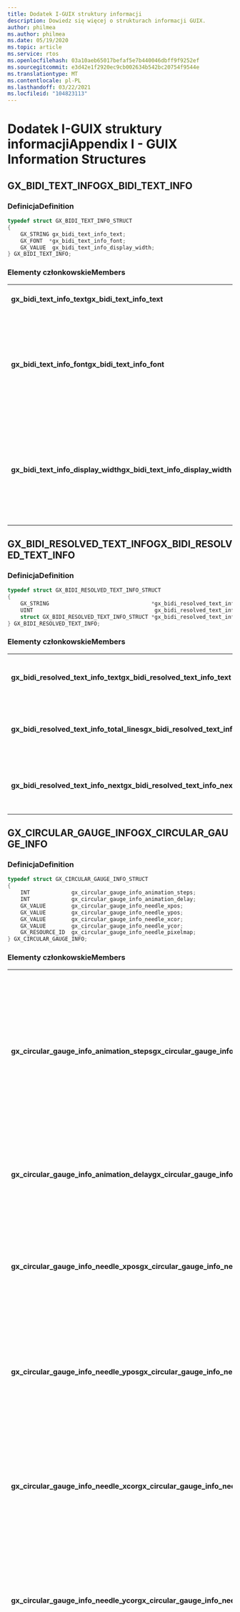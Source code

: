 ```yaml
---
title: Dodatek I-GUIX struktury informacji
description: Dowiedz się więcej o strukturach informacji GUIX.
author: philmea
ms.author: philmea
ms.date: 05/19/2020
ms.topic: article
ms.service: rtos
ms.openlocfilehash: 03a10aeb65017befaf5e7b440046dbff9f9252ef
ms.sourcegitcommit: e3d42e1f2920ec9cb002634b542bc20754f9544e
ms.translationtype: MT
ms.contentlocale: pl-PL
ms.lasthandoff: 03/22/2021
ms.locfileid: "104823113"
---
```

# <a name="appendix-i---guix-information-structures"></a><span data-ttu-id="b7113-103">Dodatek I-GUIX struktury informacji</span><span class="sxs-lookup"><span data-stu-id="b7113-103">Appendix I - GUIX Information Structures</span></span> 

## <a name="gx_bidi_text_info"></a><span data-ttu-id="b7113-104">GX_BIDI_TEXT_INFO</span><span class="sxs-lookup"><span data-stu-id="b7113-104">GX_BIDI_TEXT_INFO</span></span> 

### <a name="definition"></a><span data-ttu-id="b7113-105">Definicja</span><span class="sxs-lookup"><span data-stu-id="b7113-105">Definition</span></span>

```c
typedef struct GX_BIDI_TEXT_INFO_STRUCT
{
    GX_STRING gx_bidi_text_info_text;
    GX_FONT  *gx_bidi_text_info_font;
    GX_VALUE  gx_bidi_text_info_display_width;
} GX_BIDI_TEXT_INFO;
```

### <a name="members"></a><span data-ttu-id="b7113-106">Elementy członkowskie</span><span class="sxs-lookup"><span data-stu-id="b7113-106">Members</span></span>

|                                    |                                                            |
| ---------------------------------- | ---------------------------------------------------------- |
| <span data-ttu-id="b7113-107">**gx_bidi_text_info_text**</span><span class="sxs-lookup"><span data-stu-id="b7113-107">**gx_bidi_text_info_text**</span></span>               | <span data-ttu-id="b7113-108">Tekst do zmiany kolejności</span><span class="sxs-lookup"><span data-stu-id="b7113-108">Text for reordering</span></span> |
| <span data-ttu-id="b7113-109">**gx_bidi_text_info_font**</span><span class="sxs-lookup"><span data-stu-id="b7113-109">**gx_bidi_text_info_font**</span></span>               | <span data-ttu-id="b7113-110">Czcionka używana do wyświetlania tekstu, ustawiana na GX_NULL, jeśli podział wiersza nie jest wymagany</span><span class="sxs-lookup"><span data-stu-id="b7113-110">Font used to display text, set it to GX_NULL if line breaking is not needed</span></span> |
| <span data-ttu-id="b7113-111">**gx_bidi_text_info_display_width**</span><span class="sxs-lookup"><span data-stu-id="b7113-111">**gx_bidi_text_info_display_width**</span></span>      | <span data-ttu-id="b7113-112">Dostępna szerokość wyświetlania, ustaw ją na wartość-1, jeśli podział wiersza nie jest wymagany</span><span class="sxs-lookup"><span data-stu-id="b7113-112">Available width for displaying, set it to -1 if line breaking is not needed</span></span> |

## <a name="gx_bidi_resolved_text_info"></a><span data-ttu-id="b7113-113">GX_BIDI_RESOLVED_TEXT_INFO</span><span class="sxs-lookup"><span data-stu-id="b7113-113">GX_BIDI_RESOLVED_TEXT_INFO</span></span> 

### <a name="definition"></a><span data-ttu-id="b7113-114">Definicja</span><span class="sxs-lookup"><span data-stu-id="b7113-114">Definition</span></span>

```c
typedef struct GX_BIDI_RESOLVED_TEXT_INFO_STRUCT
{
    GX_STRING                                *gx_bidi_resolved_text_info_text;
    UINT                                      gx_bidi_resolved_text_info_total_lines;
    struct GX_BIDI_RESOLVED_TEXT_INFO_STRUCT *gx_bidi_resolved_text_info_next;
} GX_BIDI_RESOLVED_TEXT_INFO;
```

### <a name="members"></a><span data-ttu-id="b7113-115">Elementy członkowskie</span><span class="sxs-lookup"><span data-stu-id="b7113-115">Members</span></span>

|                                    |                                                            |
| ---------------------------------- | ---------------------------------------------------------- |
| <span data-ttu-id="b7113-116">**gx_bidi_resolved_text_info_text**</span><span class="sxs-lookup"><span data-stu-id="b7113-116">**gx_bidi_resolved_text_info_text**</span></span>             | <span data-ttu-id="b7113-117">Wskaźnik do tablicy zmiany kolejności tekstu dwukierunkowego</span><span class="sxs-lookup"><span data-stu-id="b7113-117">Pointer to the array of reordered bidi text</span></span> |
| <span data-ttu-id="b7113-118">**gx_bidi_resolved_text_info_total_lines**</span><span class="sxs-lookup"><span data-stu-id="b7113-118">**gx_bidi_resolved_text_info_total_lines**</span></span>      | <span data-ttu-id="b7113-119">Łączna liczba wierszy rozwiązanego tekstu dwukierunkowego w jednym akapicie</span><span class="sxs-lookup"><span data-stu-id="b7113-119">Total lines of resolved bidi text for one paragraph</span></span> |
| <span data-ttu-id="b7113-120">**gx_bidi_resolved_text_info_next**</span><span class="sxs-lookup"><span data-stu-id="b7113-120">**gx_bidi_resolved_text_info_next**</span></span>             | <span data-ttu-id="b7113-121">Rozpoznano informacje o tekście dwukierunkowym dla następnego akapitu</span><span class="sxs-lookup"><span data-stu-id="b7113-121">Resolved bidi text information for the next paragraph</span></span> |

## <a name="gx_circular_gauge_info"></a><span data-ttu-id="b7113-122">GX_CIRCULAR_GAUGE_INFO</span><span class="sxs-lookup"><span data-stu-id="b7113-122">GX_CIRCULAR_GAUGE_INFO</span></span>

### <a name="definition"></a><span data-ttu-id="b7113-123">Definicja</span><span class="sxs-lookup"><span data-stu-id="b7113-123">Definition</span></span>

```c
typedef struct GX_CIRCULAR_GAUGE_INFO_STRUCT
{
    INT             gx_circular_gauge_info_animation_steps;
    INT             gx_circular_gauge_info_animation_delay;
    GX_VALUE        gx_circular_gauge_info_needle_xpos;
    GX_VALUE        gx_circular_gauge_info_needle_ypos;
    GX_VALUE        gx_circular_gauge_info_needle_xcor;
    GX_VALUE        gx_circular_gauge_info_needle_ycor;
    GX_RESOURCE_ID  gx_circular_gauge_info_needle_pixelmap;
} GX_CIRCULAR_GAUGE_INFO;
```
### <a name="members"></a><span data-ttu-id="b7113-124">Elementy członkowskie</span><span class="sxs-lookup"><span data-stu-id="b7113-124">Members</span></span>

|                                                  |                                              |
| ------------------------------------------------ | -------------------------------------------- |
| <span data-ttu-id="b7113-125">**gx_circular_gauge_info_animation_steps**</span><span class="sxs-lookup"><span data-stu-id="b7113-125">**gx_circular_gauge_info_animation_steps**</span></span>       | <span data-ttu-id="b7113-126">Łączna liczba kroków przenoszonych przez wskazówkę podczas przesuwania z bieżącego kąta wskazówki do nowo przypisanego kąta wskazówki</span><span class="sxs-lookup"><span data-stu-id="b7113-126">Total steps the needle will travel through when moving from the current needle angle to a newly assigned needle angle</span></span> |
| <span data-ttu-id="b7113-127">**gx_circular_gauge_info_animation_delay**</span><span class="sxs-lookup"><span data-stu-id="b7113-127">**gx_circular_gauge_info_animation_delay**</span></span>       | <span data-ttu-id="b7113-128">Liczba taktów zegara GUIX na opóźnienie między krokami animacji</span><span class="sxs-lookup"><span data-stu-id="b7113-128">The number of GUIX clock ticks to delay between animation steps</span></span> |
| <span data-ttu-id="b7113-129">**gx_circular_gauge_info_needle_xpos**</span><span class="sxs-lookup"><span data-stu-id="b7113-129">**gx_circular_gauge_info_needle_xpos**</span></span>           | <span data-ttu-id="b7113-130">Odległość od lewej krawędzi widgetu miernika do środka obrotu wskazówki</span><span class="sxs-lookup"><span data-stu-id="b7113-130">The distance from the left of the gauge widget to the center-of-rotation of the gauge needle</span></span> |
| <span data-ttu-id="b7113-131">**gx_circular_gauge_info_needle_ypos**</span><span class="sxs-lookup"><span data-stu-id="b7113-131">**gx_circular_gauge_info_needle_ypos**</span></span>           | <span data-ttu-id="b7113-132">Odległość od góry widżetu miernika do środka obrotu wskazówki dotyczącej miernika</span><span class="sxs-lookup"><span data-stu-id="b7113-132">The distance from the top of the gauge widget to the center-of-rotation of the gauge needle</span></span> |
| <span data-ttu-id="b7113-133">**gx_circular_gauge_info_needle_xcor**</span><span class="sxs-lookup"><span data-stu-id="b7113-133">**gx_circular_gauge_info_needle_xcor**</span></span>           | <span data-ttu-id="b7113-134">Odległość od lewej krawędzi obrazu wskazówki do środka obrotu wskazówki dotyczącego miernika</span><span class="sxs-lookup"><span data-stu-id="b7113-134">The distance from the left of the needle image to the center-of-rotation of the gauge needle</span></span> |
| <span data-ttu-id="b7113-135">**gx_circular_gauge_info_needle_ycor**</span><span class="sxs-lookup"><span data-stu-id="b7113-135">**gx_circular_gauge_info_needle_ycor**</span></span>           | <span data-ttu-id="b7113-136">Odległość od góry obrazu wskazówki do środka obrotu wskazówki dotyczącej miernika</span><span class="sxs-lookup"><span data-stu-id="b7113-136">The distance from the top of the needle image to the center-of-rotation of the gauge needle</span></span> |
| <span data-ttu-id="b7113-137">**gx_circular_gauge_info_needle_pixelmap**</span><span class="sxs-lookup"><span data-stu-id="b7113-137">**gx_circular_gauge_info_needle_pixelmap**</span></span>       | <span data-ttu-id="b7113-138">Identyfikator zasobu Pixelmap, który będzie używany do rysowania wskazówki miernika.</span><span class="sxs-lookup"><span data-stu-id="b7113-138">Resource ID of the pixelmap which will be used to draw the gauge needle.</span></span> <span data-ttu-id="b7113-139">Ten obraz zostanie obrócony zgodnie z wymaganiami widżetu miernik, aby wyświetlić wskazówkę miernika w dowolnym położeniu</span><span class="sxs-lookup"><span data-stu-id="b7113-139">This image will be rotated as needed by the gauge widget to display the gauge needle in any position</span></span> |

<span data-ttu-id="b7113-140">Na poniższym diagramie przedstawiono współrzędne xpos, YPos i XCOR, ycor:</span><span class="sxs-lookup"><span data-stu-id="b7113-140">The diagram below illustrates the xpos, ypos, and xcor, ycor coordinates:</span></span>

![Diagram współrzędnych Y i X wskazówki](./media/guix/image8.png)

## <a name="gx_line_chart_info"></a><span data-ttu-id="b7113-142">GX_LINE_CHART_INFO</span><span class="sxs-lookup"><span data-stu-id="b7113-142">GX_LINE_CHART_INFO</span></span>

### <a name="definition"></a><span data-ttu-id="b7113-143">Definicja</span><span class="sxs-lookup"><span data-stu-id="b7113-143">Definition</span></span>

```c
typedef struct GX_LINE_CHART_INFO_STRUCT
{
    INT            gx_line_chart_min_val;
    INT            gx_line_chart_max_val;
    INT           *gx_line_chart_data;
    GX_VALUE       gx_line_left_margin;
    GX_VALUE       gx_line_top_margin;
    GX_VALUE       gx_line_right_margin;
    GX_VALUE       gx_line_bottom_margin;
    GX_VALUE       gx_line_chart_max_data_count;
    GX_VALUE       gx_line_chart_active_data_count;
    GX_VALUE       gx_line_chart_axis_line_width;
    GX_VALUE       gx_line_chart_data_line_width;
    GX_RESOURCE_ID gx_line_chart_axis_color;
    GX_RESOURCE_ID gx_line_chart_line_color;
} GX_LINE_CHART_INFO;
```

### <a name="members"></a><span data-ttu-id="b7113-144">Elementy członkowskie</span><span class="sxs-lookup"><span data-stu-id="b7113-144">Members</span></span>

|                                    |                                                            |
| ---------------------------------- | ---------------------------------------------------------- |
| <span data-ttu-id="b7113-145">**gx_line_chart_min_val**</span><span class="sxs-lookup"><span data-stu-id="b7113-145">**gx_line_chart_min_val**</span></span>          | <span data-ttu-id="b7113-146">Minimalna wartość danych, która jest używana do obliczania skalowania</span><span class="sxs-lookup"><span data-stu-id="b7113-146">The minimum data value, which is used to calculate scaling</span></span>
| <span data-ttu-id="b7113-147">**gx_line_chart_max_val**</span><span class="sxs-lookup"><span data-stu-id="b7113-147">**gx_line_chart_max_val**</span></span>          | <span data-ttu-id="b7113-148">Maksymalna wartość danych, która jest używana do obliczania skalowania</span><span class="sxs-lookup"><span data-stu-id="b7113-148">The maximum data value, which is used to calculate scaling</span></span> |
| <span data-ttu-id="b7113-149">**gx_line_chart_data**</span><span class="sxs-lookup"><span data-stu-id="b7113-149">**gx_line_chart_data**</span></span>             | <span data-ttu-id="b7113-150">Wskaźnik na tablicę wartości całkowitych.</span><span class="sxs-lookup"><span data-stu-id="b7113-150">Pointer to an array of integer values.</span></span> <span data-ttu-id="b7113-151">Są to wartości całkowite kreślone przez widżet wykres liniowy</span><span class="sxs-lookup"><span data-stu-id="b7113-151">These are the integer values plotted by the line chart widget</span></span> |
| <span data-ttu-id="b7113-152">**gx_line_ <side> _margin**</span><span class="sxs-lookup"><span data-stu-id="b7113-152">**gx_line_<side>_margin**</span></span>          | <span data-ttu-id="b7113-153">Przesunięcie z okna wykresu jest powiązane z zewnętrznym obszarem renderowania wykresu.</span><span class="sxs-lookup"><span data-stu-id="b7113-153">The offset from the chart window outer bound to the actual chart rendering area.</span></span> <span data-ttu-id="b7113-154">Oś wykresu i linia danych są zawsze kreślone w obrębie tej wewnętrznej granicy, co umożliwia aplikacji rysowanie etykiet i innych informacji wewnątrz okna wykresu, ale poza obszarem grafu znaków</span><span class="sxs-lookup"><span data-stu-id="b7113-154">The chart axis and data line are always plotted within this inner boundary, which allows the application to draw labels and other information inside the chart window but outside the char graphing area</span></span> |
| <span data-ttu-id="b7113-155">**gx_line_chart_max_data_count**</span><span class="sxs-lookup"><span data-stu-id="b7113-155">**gx_line_chart_max_data_count**</span></span>   | <span data-ttu-id="b7113-156">Liczba wartości danych, które mogą być obecne.</span><span class="sxs-lookup"><span data-stu-id="b7113-156">The number of data values which may be present.</span></span> <span data-ttu-id="b7113-157">Ten parametr służy do obliczania skali x lub interwału wykreślania punktów danych.</span><span class="sxs-lookup"><span data-stu-id="b7113-157">This parameter is used for calculating the x-axis scaling or interval for plotting data points.</span></span> |
| <span data-ttu-id="b7113-158">**gx_line_active_data_count**</span><span class="sxs-lookup"><span data-stu-id="b7113-158">**gx_line_active_data_count**</span></span>      | <span data-ttu-id="b7113-159">Liczba wartości danych, które faktycznie znajdują się w tablicy danych.</span><span class="sxs-lookup"><span data-stu-id="b7113-159">The number of data values that actually present in the data array.</span></span> <span data-ttu-id="b7113-160">Wykres liniowy może być skalowany w celu narysowania maksymalnie 100 wartości (na przykład), ale w każdej konkretnej aktualizacji może być rzeczywiście obecne.</span><span class="sxs-lookup"><span data-stu-id="b7113-160">A line chart may be scaled to draw a maximum of 100 values (for example), but on any particular update a smaller number of data values may actually be present.</span></span> |
| <span data-ttu-id="b7113-161">**gx_line_axis_line_width**</span><span class="sxs-lookup"><span data-stu-id="b7113-161">**gx_line_axis_line_width**</span></span>        | <span data-ttu-id="b7113-162">Szerokość linii używana do rysowania osi poziomej i pionowej</span><span class="sxs-lookup"><span data-stu-id="b7113-162">Width of the line used to draw the horizontal and vertical axis</span></span> |
| <span data-ttu-id="b7113-163">**gx_line_data_line_width**</span><span class="sxs-lookup"><span data-stu-id="b7113-163">**gx_line_data_line_width**</span></span>        | <span data-ttu-id="b7113-164">Szerokość wykreślonego wiersza danych</span><span class="sxs-lookup"><span data-stu-id="b7113-164">Width of the plotted data line</span></span> |
| <span data-ttu-id="b7113-165">**gx_line_chart_axis_color**</span><span class="sxs-lookup"><span data-stu-id="b7113-165">**gx_line_chart_axis_color**</span></span>       | <span data-ttu-id="b7113-166">Identyfikator zasobu używany do rysowania linii osi</span><span class="sxs-lookup"><span data-stu-id="b7113-166">Resource ID of the color used to draw the axis lines</span></span> |
| <span data-ttu-id="b7113-167">**gx_line_chart_line_color**</span><span class="sxs-lookup"><span data-stu-id="b7113-167">**gx_line_chart_line_color**</span></span>       | <span data-ttu-id="b7113-168">Identyfikator zasobu używany do rysowania linii danych wykresu</span><span class="sxs-lookup"><span data-stu-id="b7113-168">Resource ID of the color used to draw the chart data line</span></span> |

## <a name="gx_mouse_cursor_info"></a><span data-ttu-id="b7113-169">GX_MOUSE_CURSOR_INFO</span><span class="sxs-lookup"><span data-stu-id="b7113-169">GX_MOUSE_CURSOR_INFO</span></span> 

### <a name="definition"></a><span data-ttu-id="b7113-170">Definicja</span><span class="sxs-lookup"><span data-stu-id="b7113-170">Definition</span></span>

```c
typedef struct GX_MOUSE_CURSOR_INFO_STRUCT
{
    GX_RESOURCE_ID             gx_mouse_cursor_image_id;
    GX_VALUE                   gx_mouse_cursor_hotspot_x;
    GX_VALUE                   gx_mouse_cursor_hotspot_y;
} GX_MOUSE_CURSOR_INFO;
```

### <a name="members"></a><span data-ttu-id="b7113-171">Elementy członkowskie</span><span class="sxs-lookup"><span data-stu-id="b7113-171">Members</span></span>

|                                    |                                                            |
| ---------------------------------- | ---------------------------------------------------------- |
| <span data-ttu-id="b7113-172">**gx_mouse_cursor_image_id**</span><span class="sxs-lookup"><span data-stu-id="b7113-172">**gx_mouse_cursor_image_id**</span></span>       | <span data-ttu-id="b7113-173">Identyfikator zasobu obrazu myszy</span><span class="sxs-lookup"><span data-stu-id="b7113-173">Resource ID of the mouse image</span></span> |
| <span data-ttu-id="b7113-174">**gx_mouse_cursor_hotspot_x**</span><span class="sxs-lookup"><span data-stu-id="b7113-174">**gx_mouse_cursor_hotspot_x**</span></span>      | <span data-ttu-id="b7113-175">Przesunięcie od lewej krawędzi obrazu myszy do hotspotu obrazu myszy.</span><span class="sxs-lookup"><span data-stu-id="b7113-175">The offset from the left of the mouse image to the mouse image hotspot</span></span> |
| <span data-ttu-id="b7113-176">**gx_mouse_cursor_hotspot_y**</span><span class="sxs-lookup"><span data-stu-id="b7113-176">**gx_mouse_cursor_hotspot_y**</span></span>      | <span data-ttu-id="b7113-177">Przesunięcie od góry obrazu myszy do hotspotu obrazu myszy.</span><span class="sxs-lookup"><span data-stu-id="b7113-177">The offset from the top of the mouse image to the mouse image hotspot</span></span> |

## <a name="gx_pen_configuration"></a><span data-ttu-id="b7113-178">GX_PEN_CONFIGURATION</span><span class="sxs-lookup"><span data-stu-id="b7113-178">GX_PEN_CONFIGURATION</span></span> 

### <a name="definition"></a><span data-ttu-id="b7113-179">Definicja</span><span class="sxs-lookup"><span data-stu-id="b7113-179">Definition</span></span>

```c
typedef struct GX_PEN_CONFIGURATION_STRUCT
{
    GX_FIXED_VAL     gx_pen_configuration_min_drag_dist;
    UINT             gx_pen_configuration_max_pen_speed_ticks;
}GX_PEN_CONFIGURATION;
```

### <a name="members"></a><span data-ttu-id="b7113-180">Elementy członkowskie</span><span class="sxs-lookup"><span data-stu-id="b7113-180">Members</span></span>

|                                              |                                                  |
| -------------------------------------------- | ------------------------------------------------ |
| <span data-ttu-id="b7113-181">**gx_pen_configuration_min_drag_dist**</span><span class="sxs-lookup"><span data-stu-id="b7113-181">**gx_pen_configuration_min_drag_dist**</span></span>       | <span data-ttu-id="b7113-182">Minimalną odległość przeciągania na cykl czasomierza GUIX, aby wyzwolić zdarzenie szybkiego ruchu.</span><span class="sxs-lookup"><span data-stu-id="b7113-182">The minimum drag distance per GUIX timer tick to trigger an FLICK event.</span></span> <span data-ttu-id="b7113-183">Wywołaj GX_FIXED_VAL_MAKE, aby utworzyć stałą wartość typu danych</span><span class="sxs-lookup"><span data-stu-id="b7113-183">Call GX_FIXED_VAL_MAKE to make a fixed point data type value</span></span> |
| <span data-ttu-id="b7113-184">**gx_pen_configuration_max_pen_speed_ticks**</span><span class="sxs-lookup"><span data-stu-id="b7113-184">**gx_pen_configuration_max_pen_speed_ticks**</span></span> | <span data-ttu-id="b7113-185">Maksymalna szybkość przeciągania w taktach czasomierza GUIX w celu wyzwalania zdarzenia szybkiego ruchu</span><span class="sxs-lookup"><span data-stu-id="b7113-185">The maximum drag speed in GUIX timer ticks to trigger an FLICK event</span></span> | 

## <a name="gx_pixelmap_slider_info"></a><span data-ttu-id="b7113-186">GX_PIXELMAP_SLIDER_INFO</span><span class="sxs-lookup"><span data-stu-id="b7113-186">GX_PIXELMAP_SLIDER_INFO</span></span> 

### <a name="definition"></a><span data-ttu-id="b7113-187">Definicja</span><span class="sxs-lookup"><span data-stu-id="b7113-187">Definition</span></span>

```c
typedef struct GX_PIXELMAP_SLIDER_INFO_STRUCT
{
    GX_RESOURCE_ID gx_pixelmap_slider_info_lower_background_pixelmap;
    GX_RESOURCE_ID gx_pixelmap_slider_info_upper_background_pixelmap;
    GX_RESOURCE_ID gx_pixelmap_slider_info_needle_pixelmap;
} GX_PIXELMAP_SLIDER_INFO;
```

### <a name="members"></a><span data-ttu-id="b7113-188">Elementy członkowskie</span><span class="sxs-lookup"><span data-stu-id="b7113-188">Members</span></span>

|                                                       |                                          |
| ----------------------------------------------------- | ---------------------------------------- |
| <span data-ttu-id="b7113-189">**gx_pixelmap_slider_info_lower_background_pixelmap**</span><span class="sxs-lookup"><span data-stu-id="b7113-189">**gx_pixelmap_slider_info_lower_background_pixelmap**</span></span> | <span data-ttu-id="b7113-190">Identyfikator zasobu Pixelmap do wypełniania tła przed wskazówką.</span><span class="sxs-lookup"><span data-stu-id="b7113-190">Resource ID of the pixelmap for filling the background before the needle.</span></span> <span data-ttu-id="b7113-191">Jeśli nie ustawiono górnego Pixelmap w tle, jest on używany do wypełniania tła przed i po wskazówkę</span><span class="sxs-lookup"><span data-stu-id="b7113-191">If upper background pixelmap is not set, it’s used for filling background both before and after the needle</span></span> |
| <span data-ttu-id="b7113-192">**gx_pixelmap_slider_info_upper_background_pixelmap**</span><span class="sxs-lookup"><span data-stu-id="b7113-192">**gx_pixelmap_slider_info_upper_background_pixelmap**</span></span> | <span data-ttu-id="b7113-193">Identyfikator zasobu Pixelmap do wypełnienia tła po wskazówki</span><span class="sxs-lookup"><span data-stu-id="b7113-193">Resource ID of the pixelmap for filling background after the needle</span></span> |
| <span data-ttu-id="b7113-194">**gx_pixelmap_slider_info_needle_pixelmap**</span><span class="sxs-lookup"><span data-stu-id="b7113-194">**gx_pixelmap_slider_info_needle_pixelmap**</span></span>           | <span data-ttu-id="b7113-195">Identyfikator zasobu wskazówki Pixelmap</span><span class="sxs-lookup"><span data-stu-id="b7113-195">Resource ID of the needle pixelmap</span></span> |

## <a name="gx_progress_bar_info"></a><span data-ttu-id="b7113-196">GX_PROGRESS_BAR_INFO</span><span class="sxs-lookup"><span data-stu-id="b7113-196">GX_PROGRESS_BAR_INFO</span></span> 

### <a name="definition"></a><span data-ttu-id="b7113-197">**Definicja**</span><span class="sxs-lookup"><span data-stu-id="b7113-197">**Definition**</span></span>

```c
typedef struct GX_PROGRESS_BAR_INFO_STRUCT
{
    INT gx_progress_bar_info_min_val;
    INT gx_progress_bar_info_max_val;
    INT gx_progress_bar_info_current_val;
    GX_RESOURCE_ID gx_progress_bar_font_id;
    GX_RESOURCE_ID gx_progress_bar_normal_text_color;
    GX_RESOURCE_ID gx_progress_bar_selected_text_color;
    GX_RESOURCE_ID gx_progress_bar_disabled_text_color;
    GX_RESOURCE_ID gx_progress_bar_fill_pixelmap;
} GX_PROGRESS_BAR_INFO;
```

### <a name="members"></a><span data-ttu-id="b7113-198">Elementy członkowskie</span><span class="sxs-lookup"><span data-stu-id="b7113-198">Members</span></span>

|                                              |                                                  |
| -------------------------------------------- | ------------------------------------------------ |
| <span data-ttu-id="b7113-199">**gx_progress_bar_info_min_val**</span><span class="sxs-lookup"><span data-stu-id="b7113-199">**gx_progress_bar_info_min_val**</span></span>             | <span data-ttu-id="b7113-200">Minimalna raportowana wartość</span><span class="sxs-lookup"><span data-stu-id="b7113-200">Minimum reported value</span></span> |
| <span data-ttu-id="b7113-201">**gx_progress_bar_info_max_val**</span><span class="sxs-lookup"><span data-stu-id="b7113-201">**gx_progress_bar_info_max_val**</span></span>             | <span data-ttu-id="b7113-202">Maksymalna raportowana wartość</span><span class="sxs-lookup"><span data-stu-id="b7113-202">Maximum reported value</span></span> |
| <span data-ttu-id="b7113-203">**gx_progress_bar_info_current_val**</span><span class="sxs-lookup"><span data-stu-id="b7113-203">**gx_progress_bar_info_current_val**</span></span>         | <span data-ttu-id="b7113-204">Bieżąca wartość</span><span class="sxs-lookup"><span data-stu-id="b7113-204">Current value</span></span> |
| <span data-ttu-id="b7113-205">**gx_progress_bar_info_font_id**</span><span class="sxs-lookup"><span data-stu-id="b7113-205">**gx_progress_bar_info_font_id**</span></span>             | <span data-ttu-id="b7113-206">Identyfikator zasobu czcionki używany do rysowania opcjonalnej wartości tekstowej w widżecie pasek postępu.</span><span class="sxs-lookup"><span data-stu-id="b7113-206">Resource ID of the font, used to draw the optional text value within the progress bar widget</span></span>      |
| <span data-ttu-id="b7113-207">**gx_progress_bar_normal_text_color**</span><span class="sxs-lookup"><span data-stu-id="b7113-207">**gx_progress_bar_normal_text_color**</span></span>        | <span data-ttu-id="b7113-208">Identyfikator zasobu koloru tekstu w normalnym stanie używany do definiowania opcjonalnego rysowania tekstu w widżecie pasek postępu</span><span class="sxs-lookup"><span data-stu-id="b7113-208">Resource ID of the text color in normal state, used to define the optional text drawing within the progress bar widget</span></span> |
| <span data-ttu-id="b7113-209">**gx_progress_bar_selected_text_color**</span><span class="sxs-lookup"><span data-stu-id="b7113-209">**gx_progress_bar_selected_text_color**</span></span>      | <span data-ttu-id="b7113-210">Identyfikator zasobu koloru tekstu, gdy element widget uzyskuje fokus, używany do definiowania opcjonalnego rysowania tekstu w widżecie pasek postępu</span><span class="sxs-lookup"><span data-stu-id="b7113-210">Resource ID of the text color when the widget gain focus, used to define the optional text drawing within the progress bar widget</span></span> |
| <span data-ttu-id="b7113-211">**gx_progress_bar_disabled_text_color**</span><span class="sxs-lookup"><span data-stu-id="b7113-211">**gx_progress_bar_disabled_text_color**</span></span>      | <span data-ttu-id="b7113-212">Identyfikator zasobu koloru tekstu, gdy GX_STYLE_ENABLED nie jest aktywny, używany do definiowania opcjonalnego rysowania tekstu w widżecie pasek postępu</span><span class="sxs-lookup"><span data-stu-id="b7113-212">Resource ID of the text color when GX_STYLE_ENABLED is not active, used to define the optional text drawing within the progress bar widget</span></span> |
| <span data-ttu-id="b7113-213">**gx_progress_bar_fill_pixelmap**</span><span class="sxs-lookup"><span data-stu-id="b7113-213">**gx_progress_bar_fill_pixelmap**</span></span>            | <span data-ttu-id="b7113-214">Identyfikator zasobu Pixelmap do wypełnienia tła</span><span class="sxs-lookup"><span data-stu-id="b7113-214">Resource ID of the pixelmap for background filling</span></span>|

## <a name="gx_radial_progress_bar_info"></a><span data-ttu-id="b7113-215">GX_RADIAL_PROGRESS_BAR_INFO</span><span class="sxs-lookup"><span data-stu-id="b7113-215">GX_RADIAL_PROGRESS_BAR_INFO</span></span>

### <a name="definition"></a><span data-ttu-id="b7113-216">Definicja</span><span class="sxs-lookup"><span data-stu-id="b7113-216">Definition</span></span>

```c
typedef struct GX_RADIAL_PROGRESS_BAR_INFO_STRUCT
{
    GX_VALUE       gx_radial_progress_bar_info_xcenter;
    GX_VALUE       gx_radial_progress_bar_info_ycenter;
    GX_VALUE       gx_radial_progress_bar_info_radius;
    GX_VALUE       gx_radial_progress_bar_info_current_val;
    GX_VALUE       gx_radial_progress_bar_info_anchor_val;
    GX_RESOURCE_ID gx_radial_progress_bar_info_font_id;
    GX_RESOURCE_ID gx_radial_progress_bar_info_normal_text_color;
    GX_RESOURCE_ID gx_radial_progress_bar_info_selected_text_color;
    GX_RESOURCE_ID gx_radial_progress_bar_info_disabled_text_color;
    GX_VALUE       gx_radial_progress_bar_info_normal_brush_width;
    GX_VALUE       gx_radial_progress_bar_info_selected_brush_width;
    GX_RESOURCE_ID gx_radial_progress_bar_info_normal_brush_color;
    GX_RESOURCE_ID gx_radial_progress_bar_info_selected_brush_color;
} GX_RADIAL_PROGRESS_BAR_INFO;
```

### <a name="members"></a><span data-ttu-id="b7113-217">Elementy członkowskie</span><span class="sxs-lookup"><span data-stu-id="b7113-217">Members</span></span>

|                                                   |                                              |
| ------------------------------------------------- | -------------------------------------------- |
| <span data-ttu-id="b7113-218">**gx_radial_progress_bar_info_xcenter**</span><span class="sxs-lookup"><span data-stu-id="b7113-218">**gx_radial_progress_bar_info_xcenter**</span></span>           | <span data-ttu-id="b7113-219">Położenie elementu widget w współrzędnej x</span><span class="sxs-lookup"><span data-stu-id="b7113-219">Widget position in x coordinate</span></span> |
| <span data-ttu-id="b7113-220">**gx_radial_progress_bar_info_ycenter**</span><span class="sxs-lookup"><span data-stu-id="b7113-220">**gx_radial_progress_bar_info_ycenter**</span></span>           | <span data-ttu-id="b7113-221">Położenie elementu widget w współrzędnym y</span><span class="sxs-lookup"><span data-stu-id="b7113-221">Widget position in y coordinate</span></span>  |
| <span data-ttu-id="b7113-222">**gx_radial_progress_bar_info_radius**</span><span class="sxs-lookup"><span data-stu-id="b7113-222">**gx_radial_progress_bar_info_radius**</span></span>            | <span data-ttu-id="b7113-223">Promień okręgu postępu</span><span class="sxs-lookup"><span data-stu-id="b7113-223">Radius of the progress circle</span></span> |
| <span data-ttu-id="b7113-224">**gx_radial_progress_bar_info_current_val**</span><span class="sxs-lookup"><span data-stu-id="b7113-224">**gx_radial_progress_bar_info_current_val**</span></span>       | <span data-ttu-id="b7113-225">Bieżąca wartość, ograniczona do zakresu [-360, 360], wskazuje różnicę kątową między pozycją zakotwiczenia a punktem końcowym górnego łuku. Wartość ujemna powoduje, że łuk ma być rysowany w kierunku w prawo, rozpoczynając od pozycji zakotwiczenia.</span><span class="sxs-lookup"><span data-stu-id="b7113-225">Current value, limited to the range [-360, 360], indicates the angular delta between the anchor position and the end point of the upper arc. Negative value causes the arc to be drawn in a clockwise direction starting at the anchor position.</span></span> <span data-ttu-id="b7113-226">Wartość dodatnia powoduje, że łuk ma być rysowany w kierunku przychodzącym w prawo, rozpoczynając od pozycji zakotwiczenia.</span><span class="sxs-lookup"><span data-stu-id="b7113-226">Positive value causes the arc to be drawn in a counter-clockwise direction starting at the anchor position.</span></span> <span data-ttu-id="b7113-227">Aplikacja musi skalować wskazane wartości rzeczywiste, aby przypisać wartość kątową do widżetu paska postępu.</span><span class="sxs-lookup"><span data-stu-id="b7113-227">The application must scale the real-word value being indicated to assign an angular value to the progress bar widget</span></span> |
| <span data-ttu-id="b7113-228">**gx_radial_progress_bar_anchor_val**</span><span class="sxs-lookup"><span data-stu-id="b7113-228">**gx_radial_progress_bar_anchor_val**</span></span>             | <span data-ttu-id="b7113-229">Kąt początkowy łuku górnego postępu. Wartość jest definiowana w zakresie liczby całkowitej z 0 stopni wskazujących prawy i 90 stopień wskazujący na pozycję prostą.</span><span class="sxs-lookup"><span data-stu-id="b7113-229">Starting angle of the upper progress arc. The value is defined in terms of integer degree with 0 degree pointing to the right and 90 degree indicating straight up position.</span></span> |
| <span data-ttu-id="b7113-230">**gx_radial_progress_bar_font_id**</span><span class="sxs-lookup"><span data-stu-id="b7113-230">**gx_radial_progress_bar_font_id**</span></span>                | <span data-ttu-id="b7113-231">Identyfikator zasobu czcionki używany do rysowania opcjonalnej wartości tekstowej w widżecie pasek postępu.</span><span class="sxs-lookup"><span data-stu-id="b7113-231">Resource ID of the font used to draw the optional text value within the progress bar widget</span></span> |
| <span data-ttu-id="b7113-232">**gx_radial_progress_bar_normal_text_color**</span><span class="sxs-lookup"><span data-stu-id="b7113-232">**gx_radial_progress_bar_normal_text_color**</span></span>      | <span data-ttu-id="b7113-233">Identyfikator zasobu koloru tekstu w normalnym stanie używany do definiowania opcjonalnego rysowania tekstu w widżecie pasek postępu</span><span class="sxs-lookup"><span data-stu-id="b7113-233">Resource ID of the text color in normal state, used to define the optional text drawing within the progress bar widget</span></span> |
| <span data-ttu-id="b7113-234">**gx_radial_progress_bar_selected_text_color**</span><span class="sxs-lookup"><span data-stu-id="b7113-234">**gx_radial_progress_bar_selected_text_color**</span></span>    |<span data-ttu-id="b7113-235">Identyfikator zasobu koloru tekstu, gdy element widget uzyskuje fokus, używany do definiowania opcjonalnego rysowania tekstu w widżecie pasek postępu</span><span class="sxs-lookup"><span data-stu-id="b7113-235">Resource ID of the text color when widget gain focus, used to define the optional text drawing within the progress bar widget</span></span> |
| <span data-ttu-id="b7113-236">**gx_radial_progress_bar_disabled_text_color**</span><span class="sxs-lookup"><span data-stu-id="b7113-236">**gx_radial_progress_bar_disabled_text_color**</span></span>    | <span data-ttu-id="b7113-237">Identyfikator zasobu koloru tekstu, gdy GX_STYLE_ENABLED nie jest aktywny, używany do definiowania opcjonalnego rysowania tekstu w widżecie pasek postępu</span><span class="sxs-lookup"><span data-stu-id="b7113-237">Resource ID of the text color when GX_STYLE_ENABLED is not active, used to define the optional text drawing within the progress bar widget</span></span> |
| <span data-ttu-id="b7113-238">**gx_radial_progress_bar_normal_brush_width**</span><span class="sxs-lookup"><span data-stu-id="b7113-238">**gx_radial_progress_bar_normal_brush_width**</span></span>     | <span data-ttu-id="b7113-239">Szerokość dolnego okręgu postępu</span><span class="sxs-lookup"><span data-stu-id="b7113-239">Width of the lower progress circle</span></span> |
| <span data-ttu-id="b7113-240">**gx_radial_progress_bar_selected_brush_width**</span><span class="sxs-lookup"><span data-stu-id="b7113-240">**gx_radial_progress_bar_selected_brush_width**</span></span>   | <span data-ttu-id="b7113-241">Szerokość górnego łuku postępu, górny łuk może być węższy, taki sam jak lub większy niż dolny okrąg</span><span class="sxs-lookup"><span data-stu-id="b7113-241">Width of the upper progress arc, the upper arc may be narrower, the same as, or wider than the lower circle</span></span> |
| <span data-ttu-id="b7113-242">**gx_radial_progress_bar_normal_brush_color**</span><span class="sxs-lookup"><span data-stu-id="b7113-242">**gx_radial_progress_bar_normal_brush_color**</span></span>     | <span data-ttu-id="b7113-243">Identyfikator zasobu koloru do wypełnienia dolnego okręgu postępu</span><span class="sxs-lookup"><span data-stu-id="b7113-243">Resource ID of the color to fill lower progress circle</span></span> |
| <span data-ttu-id="b7113-244">**gx_radial_progress_bar_selected_brush_color**</span><span class="sxs-lookup"><span data-stu-id="b7113-244">**gx_radial_progress_bar_selected_brush_color**</span></span>   | <span data-ttu-id="b7113-245">Identyfikator zasobu koloru do wypełnienia łuku górnego postępu</span><span class="sxs-lookup"><span data-stu-id="b7113-245">Resource ID of the color to fill upper progress arc</span></span> |

## <a name="gx_radial_slider_info"></a><span data-ttu-id="b7113-246">GX_RADIAL_SLIDER_INFO</span><span class="sxs-lookup"><span data-stu-id="b7113-246">GX_RADIAL_SLIDER_INFO</span></span> 

### <a name="definition"></a><span data-ttu-id="b7113-247">Definicja</span><span class="sxs-lookup"><span data-stu-id="b7113-247">Definition</span></span>

```c
typedef struct GX_RADIAL_SLIDER_INFO_STRUCT
{
    GX_VALUE       gx_radial_slider_info_xcenter;
    GX_VALUE       gx_radial_slider_info_ycenter;
    USHORT         gx_radial_slider_info_radius;
    USHORT         gx_radial_slider_info_track_width;
    GX_VALUE       gx_radial_slider_info_current_angle;
    GX_VALUE       gx_radial_slider_info_min_angle;
    GX_VALUE       gx_radial_slider_info_max_angle;
    GX_VALUE      *gx_radial_slider_info_angle_list;
    USHORT         gx_radial_slider_info_list_cont;
    GX_RESOURCE_ID gx_radial_slider_info_background_pixelmap;
    GX_RESOURCE_ID gx_radial_slider_info_needle_pixelmap;
} GX_RADIAL_SLIDER_INFO;
```

### <a name="members"></a><span data-ttu-id="b7113-248">Elementy członkowskie</span><span class="sxs-lookup"><span data-stu-id="b7113-248">Members</span></span>

|                                               |                                                  |
| --------------------------------------------- | ------------------------------------------------ |
<span data-ttu-id="b7113-249">**gx_radial_slider_info_xcenter**</span><span class="sxs-lookup"><span data-stu-id="b7113-249">**gx_radial_slider_info_xcenter**</span></span>               | <span data-ttu-id="b7113-250">Odległość od lewej krawędzi elementu widget suwaka do środka obrotu wskazówki kontrolki suwaka</span><span class="sxs-lookup"><span data-stu-id="b7113-250">Distance from the left of the slider widget to the center-of-rotation of the slider needle</span></span> |
| <span data-ttu-id="b7113-251">**gx_radial_slider_info_ycenter**</span><span class="sxs-lookup"><span data-stu-id="b7113-251">**gx_radial_slider_info_ycenter**</span></span>             | <span data-ttu-id="b7113-252">Odległość od góry elementu widget suwaka do środka obrotu wskazówki kontrolki suwaka</span><span class="sxs-lookup"><span data-stu-id="b7113-252">Distance from the top of the slider widget to the center-of-rotation of the slider needle</span></span> |
| <span data-ttu-id="b7113-253">**gx_radial_slider_info_radius**</span><span class="sxs-lookup"><span data-stu-id="b7113-253">**gx_radial_slider_info_radius**</span></span>              | <span data-ttu-id="b7113-254">Promień okręgu suwaka promieniowego</span><span class="sxs-lookup"><span data-stu-id="b7113-254">Radius of the radial slider circle</span></span> |
| <span data-ttu-id="b7113-255">**gx_radial_slider_info_track_width**</span><span class="sxs-lookup"><span data-stu-id="b7113-255">**gx_radial_slider_info_track_width**</span></span>         | <span data-ttu-id="b7113-256">Szerokość kontrolki suwaka promieniowego</span><span class="sxs-lookup"><span data-stu-id="b7113-256">Width of radial slider track</span></span> |
| <span data-ttu-id="b7113-257">**gx_radial_slider_info_current_angle**</span><span class="sxs-lookup"><span data-stu-id="b7113-257">**gx_radial_slider_info_current_angle**</span></span>       | <span data-ttu-id="b7113-258">Bieżący kąt suwaka</span><span class="sxs-lookup"><span data-stu-id="b7113-258">Current slider angle</span></span> |
| <span data-ttu-id="b7113-259">**gx_radial_slider_info_min_angle**</span><span class="sxs-lookup"><span data-stu-id="b7113-259">**gx_radial_slider_info_min_angle**</span></span>           | <span data-ttu-id="b7113-260">Minimalny kąt suwaka</span><span class="sxs-lookup"><span data-stu-id="b7113-260">Minimum slider angle</span></span> |
| <span data-ttu-id="b7113-261">**gx_radial_slider_info_max_angle**</span><span class="sxs-lookup"><span data-stu-id="b7113-261">**gx_radial_slider_info_max_angle**</span></span>           | <span data-ttu-id="b7113-262">Maksymalny kąt suwaka</span><span class="sxs-lookup"><span data-stu-id="b7113-262">Maximum slider angle</span></span> |
| <span data-ttu-id="b7113-263">**gx_radial_slider_info_angle_list**</span><span class="sxs-lookup"><span data-stu-id="b7113-263">**gx_radial_slider_info_angle_list**</span></span>          | <span data-ttu-id="b7113-264">Lista wartości kątowych, definiuje kąty kotwicowe, jeśli jest ustawiona, kąt suwaka może być tylko jednym ze zdefiniowanych kątów zakotwiczenia.</span><span class="sxs-lookup"><span data-stu-id="b7113-264">Angle value list, defines anchor angles, if set, slider angle can only be one of the defined anchor angles</span></span> |
| <span data-ttu-id="b7113-265">**gx_radial_slider_info_list_count**</span><span class="sxs-lookup"><span data-stu-id="b7113-265">**gx_radial_slider_info_list_count**</span></span>          | <span data-ttu-id="b7113-266">Liczba kątów zakotwiczenia</span><span class="sxs-lookup"><span data-stu-id="b7113-266">Number of anchor angles</span></span> |
| <span data-ttu-id="b7113-267">**gx_radial_slider_info_background_pixelmap**</span><span class="sxs-lookup"><span data-stu-id="b7113-267">**gx_radial_slider_info_background_pixelmap**</span></span> | <span data-ttu-id="b7113-268">Identyfikator zasobu w tle Pixelmap</span><span class="sxs-lookup"><span data-stu-id="b7113-268">Resource ID of background pixelmap</span></span> |
| <span data-ttu-id="b7113-269">**gx_radial_slider_info_needle_pixelmap**</span><span class="sxs-lookup"><span data-stu-id="b7113-269">**gx_radial_slider_info_needle_pixelmap**</span></span>     | <span data-ttu-id="b7113-270">Identyfikator zasobu wskazówki Pixelmap</span><span class="sxs-lookup"><span data-stu-id="b7113-270">Resource ID of needle pixelmap</span></span> |

## <a name="gx_rectangle"></a><span data-ttu-id="b7113-271">GX_RECTANGLE</span><span class="sxs-lookup"><span data-stu-id="b7113-271">GX_RECTANGLE</span></span>

### <a name="definition"></a><span data-ttu-id="b7113-272">Definicja</span><span class="sxs-lookup"><span data-stu-id="b7113-272">Definition</span></span>

```c
typedef struct GX_RECTANGLE_STRUCT
{
    GX_VALUE gx_rectangle_left;
    GX_VALUE gx_rectangle_top;
    GX_VALUE gx_rectangle_right;
    GX_VALUE gx_rectangle_bottom;
} GX_RECTANGLE;
```

### <a name="members"></a><span data-ttu-id="b7113-273">Elementy członkowskie</span><span class="sxs-lookup"><span data-stu-id="b7113-273">Members</span></span>

|                                  |                         |
| -------------------------------- | ------------------------|
| <span data-ttu-id="b7113-274">**gx_rectangle_left**</span><span class="sxs-lookup"><span data-stu-id="b7113-274">**gx_rectangle_left**</span></span>            | <span data-ttu-id="b7113-275">Po lewej stronie prostokąta</span><span class="sxs-lookup"><span data-stu-id="b7113-275">Left of the rectangle</span></span>   |  
| <span data-ttu-id="b7113-276">**gx_rectangle_top**</span><span class="sxs-lookup"><span data-stu-id="b7113-276">**gx_rectangle_top**</span></span>             | <span data-ttu-id="b7113-277">Góra prostokąta</span><span class="sxs-lookup"><span data-stu-id="b7113-277">Top of the rectangle</span></span>    | 
| <span data-ttu-id="b7113-278">**gx_rectangle_right**</span><span class="sxs-lookup"><span data-stu-id="b7113-278">**gx_rectangle_right**</span></span>           | <span data-ttu-id="b7113-279">Z prawej strony prostokąta</span><span class="sxs-lookup"><span data-stu-id="b7113-279">Right of the rectangle</span></span>  |
| <span data-ttu-id="b7113-280">**gx_rectangle_bottom**</span><span class="sxs-lookup"><span data-stu-id="b7113-280">**gx_rectangle_bottom**</span></span>          | <span data-ttu-id="b7113-281">Dolna część prostokąta</span><span class="sxs-lookup"><span data-stu-id="b7113-281">Bottom of the rectangle</span></span> |

## <a name="gx_rich_text_fonts"></a><span data-ttu-id="b7113-282">GX_RICH_TEXT_FONTS</span><span class="sxs-lookup"><span data-stu-id="b7113-282">GX_RICH_TEXT_FONTS</span></span> 

### <a name="definition"></a><span data-ttu-id="b7113-283">Definicja</span><span class="sxs-lookup"><span data-stu-id="b7113-283">Definition</span></span>

```c
typedef struct GX_RICH_TEXT_FONTS_STRUCT
{
    GX_RESOURCE_ID             gx_rich_text_fonts_normal_id;
    GX_RESOURCE_ID             gx_rich_text_fonts_bold_id;
    GX_RESOURCE_ID             gx_rich_text_fonts_italic_id;
    GX_RESOURCE_ID             gx_rich_text_fonts_bold_italic_id;
} GX_RICH_TEXT_FONTS;
```

### <a name="members"></a><span data-ttu-id="b7113-284">Elementy członkowskie</span><span class="sxs-lookup"><span data-stu-id="b7113-284">Members</span></span>

|                                    |                                                            |
| ---------------------------------- | ---------------------------------------------------------- |
| <span data-ttu-id="b7113-285">**gx_rich_text_fonts_normal_id**</span><span class="sxs-lookup"><span data-stu-id="b7113-285">**gx_rich_text_fonts_normal_id**</span></span>   | <span data-ttu-id="b7113-286">Identyfikator zasobu zwykłej czcionki tekstu</span><span class="sxs-lookup"><span data-stu-id="b7113-286">Resource ID of normal text font</span></span> |
| <span data-ttu-id="b7113-287">**gx_rich_text_fonts_bold_id**</span><span class="sxs-lookup"><span data-stu-id="b7113-287">**gx_rich_text_fonts_bold_id**</span></span>     | <span data-ttu-id="b7113-288">Identyfikator zasobu czcionki pogrubionej tekstu</span><span class="sxs-lookup"><span data-stu-id="b7113-288">Resource ID of bold text font</span></span> |
| <span data-ttu-id="b7113-289">**gx_rich_text_fonts_italic_id**</span><span class="sxs-lookup"><span data-stu-id="b7113-289">**gx_rich_text_fonts_italic_id**</span></span>   | <span data-ttu-id="b7113-290">Identyfikator zasobu czcionki tekstu kursywy</span><span class="sxs-lookup"><span data-stu-id="b7113-290">Resource ID of italic text font</span></span> |
| <span data-ttu-id="b7113-291">**gx_rich_text_fonts_bold_italic_id**</span><span class="sxs-lookup"><span data-stu-id="b7113-291">**gx_rich_text_fonts_bold_italic_id**</span></span> | <span data-ttu-id="b7113-292">Identyfikator zasobu czcionki pogrubionej kursywy</span><span class="sxs-lookup"><span data-stu-id="b7113-292">Resource ID of bold italic text font</span></span> |

## <a name="gx_scroll_info"></a><span data-ttu-id="b7113-293">GX_SCROLL_INFO</span><span class="sxs-lookup"><span data-stu-id="b7113-293">GX_SCROLL_INFO</span></span> 
### <a name="definition"></a><span data-ttu-id="b7113-294">**Definicja**</span><span class="sxs-lookup"><span data-stu-id="b7113-294">**Definition**</span></span>

```c
typedef struct GX_SCROLL_INFO_STRUCT
{
    INT      gx_scroll_value;
    INT      gx_scroll_minimum;
    INT      gx_scroll_maximum;
    GX_VALUE gx_scroll_visible;
    GX_VALUE gx_scroll_increment;
} GX_SCROLL_INFO;
```

### <a name="members"></a><span data-ttu-id="b7113-295">Elementy członkowskie</span><span class="sxs-lookup"><span data-stu-id="b7113-295">Members</span></span>

|                         |                               |
| ----------------------- | ----------------------------- |
| <span data-ttu-id="b7113-296">**gx_scroll_value**</span><span class="sxs-lookup"><span data-stu-id="b7113-296">**gx_scroll_value**</span></span>     | <span data-ttu-id="b7113-297">Bieżąca pozycja przewijania</span><span class="sxs-lookup"><span data-stu-id="b7113-297">Current scroll position</span></span>       |
| <span data-ttu-id="b7113-298">**gx_scroll_minimum**</span><span class="sxs-lookup"><span data-stu-id="b7113-298">**gx_scroll_minimum**</span></span>   | <span data-ttu-id="b7113-299">Minimalna zgłoszona pozycja</span><span class="sxs-lookup"><span data-stu-id="b7113-299">Minimum reported position</span></span>     |
| <span data-ttu-id="b7113-300">**gx_scroll_maximum**</span><span class="sxs-lookup"><span data-stu-id="b7113-300">**gx_scroll_maximum**</span></span>   | <span data-ttu-id="b7113-301">Maksymalna zgłoszona pozycja</span><span class="sxs-lookup"><span data-stu-id="b7113-301">Maximum reported position</span></span>     |
| <span data-ttu-id="b7113-302">**gx_scroll_visible**</span><span class="sxs-lookup"><span data-stu-id="b7113-302">**gx_scroll_visible**</span></span>   | <span data-ttu-id="b7113-303">Widoczny zakres okna nadrzędnego</span><span class="sxs-lookup"><span data-stu-id="b7113-303">Parent window visible range</span></span>   |
| <span data-ttu-id="b7113-304">**gx_scroll_increment**</span><span class="sxs-lookup"><span data-stu-id="b7113-304">**gx_scroll_increment**</span></span> | <span data-ttu-id="b7113-305">Minimalna wartość różnicowa ScrollBar</span><span class="sxs-lookup"><span data-stu-id="b7113-305">Scrollbar minimum delta value</span></span> |

## <a name="gx_scrollbar_appearance"></a><span data-ttu-id="b7113-306">GX_SCROLLBAR_APPEARANCE</span><span class="sxs-lookup"><span data-stu-id="b7113-306">GX_SCROLLBAR_APPEARANCE</span></span> 

### <a name="definition"></a><span data-ttu-id="b7113-307">Definicja</span><span class="sxs-lookup"><span data-stu-id="b7113-307">Definition</span></span>

```c
typedef struct GX_SCROLLBAR_APPEARANCE_STRUCT
{
    GX_VALUE       gx_scroll_width;
    GX_VALUE       gx_scroll_thumb_width;
    GX_VALUE       gx_scroll_thumb_travel_min;
    GX_VALUE       gx_scroll_thumb_travel_max;
    GX_UBYTE       gx_scroll_thumb_border_style;
    GX_RESOURCE_ID gx_scroll_fill_pixelmap;
    GX_RESOURCE_ID gx_scroll_thumb_pixelmap;
    GX_RESOURCE_ID gx_scroll_up_pixelmap;
    GX_RESOURCE_ID gx_scroll_down_pixelmap;
    GX_RESOURCE_ID gx_scroll_thumb_color;
    GX_RESOURCE_ID gx_scroll_thumb_border_color;
    GX_RESOURCE_ID gx_scroll_button_color;
} GX_SCROLLBAR_APPEARANCE;
```

### <a name="members"></a><span data-ttu-id="b7113-308">Elementy członkowskie</span><span class="sxs-lookup"><span data-stu-id="b7113-308">Members</span></span>

|                                          |                                                       |
| ---------------------------------------- | ----------------------------------------------------- |
| <span data-ttu-id="b7113-309">**gx_scroll_width**</span><span class="sxs-lookup"><span data-stu-id="b7113-309">**gx_scroll_width**</span></span>                      | <span data-ttu-id="b7113-310">Szerokość widżetu ScrollBar w pikselach</span><span class="sxs-lookup"><span data-stu-id="b7113-310">Width of the scrollbar widget, in pixels</span></span> |
| <span data-ttu-id="b7113-311">**gx_scroll_thumb_width**</span><span class="sxs-lookup"><span data-stu-id="b7113-311">**gx_scroll_thumb_width**</span></span>                | <span data-ttu-id="b7113-312">Szerokość przycisku przewijania, które slajdy na pasku przewijania (w pikselach).</span><span class="sxs-lookup"><span data-stu-id="b7113-312">Width of the thumb button which slides on the scrollbar, in pixels.</span></span> <span data-ttu-id="b7113-313">Ta wartość jest zwykle pewną liczbą pikseli mniejszą niż całkowita szerokość paska przewijania.</span><span class="sxs-lookup"><span data-stu-id="b7113-313">This value is usually some number of pixels less than the total scrollbar width</span></span> |
| <span data-ttu-id="b7113-314">**gx_scroll_thumb_travel_min**</span><span class="sxs-lookup"><span data-stu-id="b7113-314">**gx_scroll_thumb_travel_min**</span></span>           | <span data-ttu-id="b7113-315">Przesunięcie od końca paska przewijania do minimalnego punktu podróży przycisku przewijania.</span><span class="sxs-lookup"><span data-stu-id="b7113-315">Offset from the end of scrollbar to minimum thumb button travel point.</span></span> <span data-ttu-id="b7113-316">Tego limitu można użyć, aby zapobiec przeniesieniu przycisku przewijania na koniec paska przewijania.</span><span class="sxs-lookup"><span data-stu-id="b7113-316">This limit can be used to prevent the thumb button from traveling to the very end of the scrollbar</span></span> |
| <span data-ttu-id="b7113-317">**gx_scroll_thumb_travel_max**</span><span class="sxs-lookup"><span data-stu-id="b7113-317">**gx_scroll_thumb_travel_max**</span></span>           | <span data-ttu-id="b7113-318">Przesunięcie od końca paska przewijania do maksymalnego punktu podróży przycisku przewijania.</span><span class="sxs-lookup"><span data-stu-id="b7113-318">Offset from the end of scrollbar to maximum thumb button travel point.</span></span> <span data-ttu-id="b7113-319">Tego limitu można użyć, aby zapobiec przeniesieniu przycisku przewijania na koniec paska przewijania.</span><span class="sxs-lookup"><span data-stu-id="b7113-319">This limit can be used to prevent the thumb button from traveling to the very end of the scrollbar</span></span> |
| <span data-ttu-id="b7113-320">**gx_scroll_thumb_border_style**</span><span class="sxs-lookup"><span data-stu-id="b7113-320">**gx_scroll_thumb_border_style**</span></span>         | <span data-ttu-id="b7113-321">Style obramowania przycisku przewijania</span><span class="sxs-lookup"><span data-stu-id="b7113-321">Border styles of thumb button</span></span> |
| <span data-ttu-id="b7113-322">**gx_scroll_fill_pixelmap**</span><span class="sxs-lookup"><span data-stu-id="b7113-322">**gx_scroll_fill_pixelmap**</span></span>              | <span data-ttu-id="b7113-323">Opcjonalny identyfikator Pixelmap.</span><span class="sxs-lookup"><span data-stu-id="b7113-323">Optional pixelmap ID.</span></span> <span data-ttu-id="b7113-324">Jeśli ten identyfikator Pixelmap nie jest zerem, pasek przewijania używa tego Pixelmap do rysowania tła paska przewijania</span><span class="sxs-lookup"><span data-stu-id="b7113-324">If this pixelmap ID is not zero, the scrollbar uses this pixelmap to draw the scrollbar background</span></span> |
| <span data-ttu-id="b7113-325">**gx_scroll_thumb_pixelmap**</span><span class="sxs-lookup"><span data-stu-id="b7113-325">**gx_scroll_thumb_pixelmap**</span></span>             | <span data-ttu-id="b7113-326">Opcjonalny identyfikator Pixelmap.</span><span class="sxs-lookup"><span data-stu-id="b7113-326">Optional pixelmap ID.</span></span> <span data-ttu-id="b7113-327">Jeśli ten identyfikator Pixelmap ma wartość różną od zera, przycisk przewijania ScrollBar używa tego Pixelmap do rysowania</span><span class="sxs-lookup"><span data-stu-id="b7113-327">If this pixelmap ID is not zero, the scrollbar thumb button uses this pixelmap to draw itself</span></span> |
| <span data-ttu-id="b7113-328">**gx_scroll_up_pixelmap**</span><span class="sxs-lookup"><span data-stu-id="b7113-328">**gx_scroll_up_pixelmap**</span></span>                | <span data-ttu-id="b7113-329">Opcjonalny identyfikator Pixelmap.</span><span class="sxs-lookup"><span data-stu-id="b7113-329">Optional pixelmap ID.</span></span> <span data-ttu-id="b7113-330">Jeśli ten identyfikator Pixelmap ma wartość różną od zera, pasek przewijania używa tego identyfikatora Pixelmap do rysowania przycisku przewijania w lewo/w górę</span><span class="sxs-lookup"><span data-stu-id="b7113-330">If this pixelmap ID is not zero, the scrollbar uses this pixelmap ID to draw the scrollbar left/up end button</span></span> |
| <span data-ttu-id="b7113-331">**gx_scroll_down_pixelmap**</span><span class="sxs-lookup"><span data-stu-id="b7113-331">**gx_scroll_down_pixelmap**</span></span>              | <span data-ttu-id="b7113-332">Opcjonalny identyfikator Pixelmap.</span><span class="sxs-lookup"><span data-stu-id="b7113-332">Optional pixelmap ID.</span></span> <span data-ttu-id="b7113-333">Jeśli ten identyfikator Pixelmap ma wartość różną od zera, pasek przewijania używa tego identyfikatora Pixelmap do rysowania przycisku końca w prawym/dół paska przewijania</span><span class="sxs-lookup"><span data-stu-id="b7113-333">If this pixelmap ID is not zero, the scrollbar uses this pixelmap ID to draw the scrollbar right/down end button</span></span> |
| <span data-ttu-id="b7113-334">**gx_scroll_thumb_color**</span><span class="sxs-lookup"><span data-stu-id="b7113-334">**gx_scroll_thumb_color**</span></span>                | <span data-ttu-id="b7113-335">Identyfikator zasobu koloru używany do wypełnienia przycisku przewijania</span><span class="sxs-lookup"><span data-stu-id="b7113-335">Resource ID of color used to fill thumb button</span></span> |
| <span data-ttu-id="b7113-336">**gx_scroll_thumb_border_color**</span><span class="sxs-lookup"><span data-stu-id="b7113-336">**gx_scroll_thumb_border_color**</span></span>         | <span data-ttu-id="b7113-337">Identyfikator zasobu koloru używany do rysowania obramowania przycisku kciuka</span><span class="sxs-lookup"><span data-stu-id="b7113-337">Resource ID of color used to draw the border of thumb button</span></span> | 
| <span data-ttu-id="b7113-338">**gx_scroll_button_color**</span><span class="sxs-lookup"><span data-stu-id="b7113-338">**gx_scroll_button_color**</span></span>               | <span data-ttu-id="b7113-339">Identyfikator zasobu koloru używany do wypełniania przycisków końca paska przewijania</span><span class="sxs-lookup"><span data-stu-id="b7113-339">Resource ID of color used to fill scrollbar end buttons</span></span> |

## <a name="gx_slider_info"></a><span data-ttu-id="b7113-340">GX_SLIDER_INFO</span><span class="sxs-lookup"><span data-stu-id="b7113-340">GX_SLIDER_INFO</span></span>

### <a name="definition"></a><span data-ttu-id="b7113-341">Definicja</span><span class="sxs-lookup"><span data-stu-id="b7113-341">Definition</span></span>

```c
typedef struct GX_SLIDER_INFO_STRUCT
{
    INT      gx_slider_info_min_val;
    INT      gx_slider_info_max_val;
    INT      gx_slider_info_current_val;
    INT      gx_slider_info_increment;
    GX_VALUE gx_slider_info_min_travel;
    GX_VALUE gx_slider_info_max_travel;
    GX_VALUE gx_slider_info_needle_width;
    GX_VALUE gx_slider_info_needle_height;
    GX_VALUE gx_slider_info_needle_inset;
    GX_VALUE gx_slider_info_needle_hotspot_offset;
} GX_SLIDER_INFO;
```

### <a name="members"></a><span data-ttu-id="b7113-342">Elementy członkowskie</span><span class="sxs-lookup"><span data-stu-id="b7113-342">Members</span></span>

|                                         |                                                        |
| --------------------------------------- | ------------------------------------------------------ |
| <span data-ttu-id="b7113-343">**gx_slider_info_min_val**</span><span class="sxs-lookup"><span data-stu-id="b7113-343">**gx_slider_info_min_val**</span></span>              | <span data-ttu-id="b7113-344">Minimalna raportowana wartość</span><span class="sxs-lookup"><span data-stu-id="b7113-344">Minimum reported value</span></span> |
| <span data-ttu-id="b7113-345">**gx_slider_info_max_val**</span><span class="sxs-lookup"><span data-stu-id="b7113-345">**gx_slider_info_max_val**</span></span>              | <span data-ttu-id="b7113-346">Maksymalna raportowana wartość</span><span class="sxs-lookup"><span data-stu-id="b7113-346">Maximum reported value</span></span> |
| <span data-ttu-id="b7113-347">**gx_slider_info_current_value**</span><span class="sxs-lookup"><span data-stu-id="b7113-347">**gx_slider_info_current_value**</span></span>        | <span data-ttu-id="b7113-348">Bieżąca wartość</span><span class="sxs-lookup"><span data-stu-id="b7113-348">Current value</span></span> |
| <span data-ttu-id="b7113-349">**gx_slider_info_min_travel**</span><span class="sxs-lookup"><span data-stu-id="b7113-349">**gx_slider_info_min_travel**</span></span>           | <span data-ttu-id="b7113-350">Limit podróży wskazówki</span><span class="sxs-lookup"><span data-stu-id="b7113-350">Needle travel limit</span></span> |
| <span data-ttu-id="b7113-351">**gx_slider_info_max_travel**</span><span class="sxs-lookup"><span data-stu-id="b7113-351">**gx_slider_info_max_travel**</span></span>           | <span data-ttu-id="b7113-352">Limit podróży wskazówki</span><span class="sxs-lookup"><span data-stu-id="b7113-352">Needle travel limit</span></span> |
| <span data-ttu-id="b7113-353">**gx_slider_info_needle_width**</span><span class="sxs-lookup"><span data-stu-id="b7113-353">**gx_slider_info_needle_width**</span></span>         | <span data-ttu-id="b7113-354">Szerokość wskazówki w pikselach</span><span class="sxs-lookup"><span data-stu-id="b7113-354">Needle width in pixel</span></span> |
| <span data-ttu-id="b7113-355">**gx_slider_info_needle_height**</span><span class="sxs-lookup"><span data-stu-id="b7113-355">**gx_slider_info_needle_height**</span></span>        | <span data-ttu-id="b7113-356">Wysokość wskazówki (w pikselach)</span><span class="sxs-lookup"><span data-stu-id="b7113-356">Needle height in pixel</span></span> |
|<span data-ttu-id="b7113-357">**gx_slider_info_needle_inset**</span><span class="sxs-lookup"><span data-stu-id="b7113-357">**gx_slider_info_needle_inset**</span></span>          | <span data-ttu-id="b7113-358">Pozycja rysowania wskazówki.</span><span class="sxs-lookup"><span data-stu-id="b7113-358">Needle draw position.</span></span> <span data-ttu-id="b7113-359">Jeśli ustawiono GX_STYLE_SLIDER_VERTICAL, służy do określania przesunięcia od pozycji początku rysowania wskazówki do lewego suwaka.</span><span class="sxs-lookup"><span data-stu-id="b7113-359">If GX_STYLE_SLIDER_VERTICAL is set, used to specify the offset from the needle draw start position to the slider left.</span></span> <span data-ttu-id="b7113-360">Else, używany do określania przesunięcia od pozycji początkowej rysowania wskazówki do górnej krawędzi suwaka.</span><span class="sxs-lookup"><span data-stu-id="b7113-360">Else, used to specify the offset from the needle draw start position to the slider top.</span></span> |
| <span data-ttu-id="b7113-361">**gx_slider_info_needle_hotspot_offset**</span><span class="sxs-lookup"><span data-stu-id="b7113-361">**gx_slider_info_needle_hotspot_offset**</span></span> | <span data-ttu-id="b7113-362">Wskazówki hotpot_offset, używane do określania przesunięcia od pozycji początkowej rysowania wskazówki do punktu aktywnego suwaka.</span><span class="sxs-lookup"><span data-stu-id="b7113-362">Needle hotpot_offset, used to specify the offset from the needle draw start position to the slider hotspot.</span></span> |

## <a name="gx_sprite_frame"></a><span data-ttu-id="b7113-363">GX_SPRITE_FRAME</span><span class="sxs-lookup"><span data-stu-id="b7113-363">GX_SPRITE_FRAME</span></span>

### <a name="definition"></a><span data-ttu-id="b7113-364">Definicja</span><span class="sxs-lookup"><span data-stu-id="b7113-364">Definition</span></span>

```c
typedef struct GX_SPRITE_FRAME_STRUCT
{
    GX_RESOURCE_ID gx_sprite_frame_pixelmap;
    GX_VALUE gx_sprite_frame_x_offset;
    GX_VALUE gx_sprite_frame_y_offset;
    UINT gx_sprite_frame_delay;
    UINT gx_sprite_frame_background_operation;
    UCHAR gx_sprite_frame_alpha;
} GX_SPRITE_FRAME;
```

### <a name="members"></a><span data-ttu-id="b7113-365">Elementy członkowskie</span><span class="sxs-lookup"><span data-stu-id="b7113-365">Members</span></span>

|                                          |                                                       |
| ---------------------------------------- | ----------------------------------------------------- |
| <span data-ttu-id="b7113-366">**gx_sprite_frame_pixelmap**</span><span class="sxs-lookup"><span data-stu-id="b7113-366">**gx_sprite_frame_pixelmap**</span></span>             | <span data-ttu-id="b7113-367">Identyfikator zasobu Pixelmap, który ma być wyświetlany dla tej ramki.</span><span class="sxs-lookup"><span data-stu-id="b7113-367">Resource ID of the pixelmap to be displayed for this frame.</span></span> <span data-ttu-id="b7113-368">Identyfikator może być równy 0.</span><span class="sxs-lookup"><span data-stu-id="b7113-368">The ID can be 0.</span></span> |
| <span data-ttu-id="b7113-369">**gx_sprite_frame_x_offset**</span><span class="sxs-lookup"><span data-stu-id="b7113-369">**gx_sprite_frame_x_offset**</span></span>             | <span data-ttu-id="b7113-370">Przesunięcie od widgetu Sprite po lewej stronie, aby wyświetlić Pixelmap</span><span class="sxs-lookup"><span data-stu-id="b7113-370">Offset from the sprite widget left to display the pixelmap</span></span> |
| <span data-ttu-id="b7113-371">**gx_sprite_frame_y_offset**</span><span class="sxs-lookup"><span data-stu-id="b7113-371">**gx_sprite_frame_y_offset**</span></span>             | <span data-ttu-id="b7113-372">Przesunięcie od elementu widget Sprite góry, aby wyświetlić Pixelmap</span><span class="sxs-lookup"><span data-stu-id="b7113-372">Offset from the sprite widget top to display the pixelmap</span></span> |
| <span data-ttu-id="b7113-373">**gx_sprite_frame_delay**</span><span class="sxs-lookup"><span data-stu-id="b7113-373">**gx_sprite_frame_delay**</span></span>                | <span data-ttu-id="b7113-374">Wartość opóźnienia w taktach czasomierza GUIX, po wyświetleniu tej ramki przed przejściem do następnej ramki Sprite</span><span class="sxs-lookup"><span data-stu-id="b7113-374">Delay value, in GUIX timer ticks, after displaying this frame before advancing to the next sprite frame</span></span> |
| <span data-ttu-id="b7113-375">**gx_sprite_frame_background_operation**</span><span class="sxs-lookup"><span data-stu-id="b7113-375">**gx_sprite_frame_background_operation**</span></span> | <span data-ttu-id="b7113-376">Zdefiniuj sposób wymazywania tła.</span><span class="sxs-lookup"><span data-stu-id="b7113-376">Define how the background should be erased.</span></span> <span data-ttu-id="b7113-377">Możliwe wartości dla tego pola to:</span><span class="sxs-lookup"><span data-stu-id="b7113-377">Possible values for this field are:</span></span><br /><span data-ttu-id="b7113-378">GX_SPRITE_BACKGROUND_NO_ACTION: brak wypełniania między ramkami</span><span class="sxs-lookup"><span data-stu-id="b7113-378">GX_SPRITE_BACKGROUND_NO_ACTION: No fill between frames</span></span><br /><span data-ttu-id="b7113-379">GX_SPRITE_BACKGROUND_SOLID_FILL: ponowne rysowanie tła Sprite</span><span class="sxs-lookup"><span data-stu-id="b7113-379">GX_SPRITE_BACKGROUND_SOLID_FILL: Redraw sprite background</span></span><br /><span data-ttu-id="b7113-380">GX_SPRITE_BACKGROUND_RESTORE: Przywróć poprzedni Pixelmap</span><span class="sxs-lookup"><span data-stu-id="b7113-380">GX_SPRITE_BACKGROUND_RESTORE: Restore previous pixelmap</span></span> |
| <span data-ttu-id="b7113-381">**gx_sprite_frame_alpha**</span><span class="sxs-lookup"><span data-stu-id="b7113-381">**gx_sprite_frame_alpha**</span></span>                | <span data-ttu-id="b7113-382">Wartość alfa, która ma zostać dodana do wyświetlanego Pixelmap.</span><span class="sxs-lookup"><span data-stu-id="b7113-382">Alpha value to be added to the displayed pixelmap.</span></span> <span data-ttu-id="b7113-383">Wartość 255 określa, że nie należy nałożyć dodatkowej wartości alfa.</span><span class="sxs-lookup"><span data-stu-id="b7113-383">The value 255 specifies that no extra alpha value should be imposed.</span></span> <span data-ttu-id="b7113-384">Jeśli Pixelmap zawiera kanał alfa, ten kanał alfa zostanie dodany do ramki alfa wartości.</span><span class="sxs-lookup"><span data-stu-id="b7113-384">If the pixelmap includes an alpha channel, this alpha channel will be added to the frame alpha value.</span></span> |
